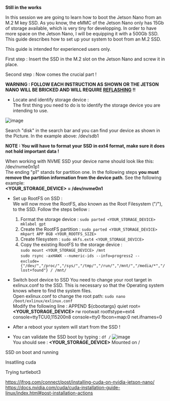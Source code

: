 **Still in the works**

In this session we are going to learn how to boot the Jetson Nano from an M.2 M key SSD. As you know, the eMMC of the Jetson Nano only has 15Gb of storage available, which is very tiny for developping. In order to have more space on the Jetson Nano, I will be equipping it with a 500Gb SSD. This guide describes how to set up your system to boot from an M.2 SSD.<br>

This guide is intended for experienced users only.

First step : Insert the SSD in the M.2 slot on the Jetson Nano and screw it in place.<br>

Second step : Now comes the crucial part !

**WARNING : FOLLOW EACH INSTRUCTION AS SHOWN OR THE JETSON NANO WILL BE BRICKED AND WILL REQUIRE [REFLASHING](https://github.com/anasderkaoui/AutoRCX/blob/main/Additional%20reports/1st%20report.md) !!** <br>

- Locate and identify storage device :<br>
  The first thing you need to do is to identify the storage device you are intending to use.

![image](https://github.com/anasderkaoui/AutoRCX/assets/115218309/b924526d-8872-4430-a444-77afc24b8f00)

Search "disk" in the search bar and you can find your device as shown in the Picture. In the example above: /dev/sdb1

**NOTE : You will have to format your SSD in ext4 format, make sure it does not hold important data !** <br>

When working with NVME SSD your device name should look like this: /dev/nvme0n1p1<br>
The ending "p1" stands for partition one. In the following steps **you must remove the partition information from the device path**. See the following example:<br>
**<YOUR_STORAGE_DEVICE> = /dev/nvme0n1**

- Set up RootFS on SSD :<br>
  We will now move the RootFS, also known as the Root Filesystem ("/"), to the SSD. Follow the steps bellow :<br>
  1. Format the storage device : `sudo parted <YOUR_STORAGE_DEVICE> mklabel gpt`
  2. Create the RootFS partition : `sudo parted <YOUR_STORAGE_DEVICE> mkpart APP 0GB <YOUR_ROOTFS_SIZE>`
  3. Create filesystem : `sudo mkfs.ext4 <YOUR_STORAGE_DEVICE>`
  4. Copy the existing RootFS to the storage device :<br>
     `sudo mount <YOUR_STORAGE_DEVICE> /mnt`<br>
     `sudo rsync -axHAWX --numeric-ids --info=progress2 --`<br>
     `exclude={"/dev/","/proc/","/sys/","/tmp/","/run/","/mnt/","/media/*","/lost+found"} / /mnt/`<br>
     
- Switch boot device to SSD
You need to change your root target in exlinux.conf to the SSD. This is necessary so that the Operating system knows where to find the system files.<br>
Open exlinux.conf to change the root path: `sudo nano /boot/exlinux/exlinux.conf`<br>
Modify the following line : APPEND ${cbootargs} quiet root=**<YOUR_STORAGE_DEVICE>** rw rootwait rootfstype=ext4 console=ttyTCU0,115200n8 console=tty0 fbcon=map:0 net.ifnames=0

- After a reboot your system will start from the SSD !<br>
  
- You can validate the SSD boot by typing : `df /`
![image](https://github.com/anasderkaoui/AutoRCX/assets/115218309/200a7fda-b2ed-43d3-a9d4-2480c9b44f43)<br>
You should see : **<YOUR_STORAGE_DEVICE>** Mounted on /




SSD on boot and running

Insatlling cuda

Trying turtlebot3

https://jfrog.com/connect/post/installing-cuda-on-nvidia-jetson-nano/ <br>
https://docs.nvidia.com/cuda/cuda-installation-guide-linux/index.html#post-installation-actions
